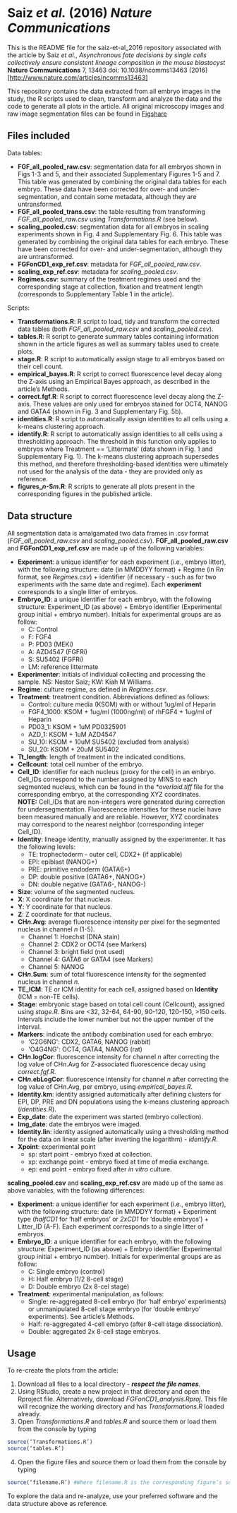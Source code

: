 # Saiz *et al.* (2016) *Nature Communications*

This is the README file for the saiz-et-al_2016 repository associated with the article by Saiz *et al.*, *Asynchronous fate decisions by single cells collectively ensure consistent lineage composition in the mouse blastocyst* **Nature Communications** 7, 13463 doi: 10.1038/ncomms13463 (2016) [http://www.nature.com/articles/ncomms13463]

This repository contains the data extracted from all embryo images in the study, the R scripts used to clean, transform and analyze the data and the code to generate all plots in the article.
All original microscopy images and raw image segmentation files can be found in [Figshare](http://dx.doi.org/10.6084/m9.figshare.c.3447537.v1)

## Files included

Data tables:
- **FGF_all_pooled_raw.csv**: segmentation data for all embryos shown in Figs 1-3 and 5, and their associated Supplementary Figures 1-5 and 7. This table was generated by combining the original data tables for each embryo. These data have been corrected for over- and under-segmentation, and contain some metadata, although they are untransformed.
- **FGF_all_pooled_trans.csv**: the table resulting from transforming *FGF_all_pooled_raw.csv* using *Transformations.R* (see below).
- **scaling_pooled.csv**: segmentation data for all embryos in scaling experiments shown in Fig. 4 and Supplementary Fig. 6. This table was generated by combining the original data tables for each embryo. These have been corrected for over- and under-segmentation, although they are untransformed.
- **FGFonCD1_exp_ref.csv**: metadata for *FGF_all_pooled_raw.csv*.
- **scaling_exp_ref.csv**: metadata for *scaling_pooled.csv*.
- **Regimes.csv**: summary of the treatment regimes used and the corresponding stage at collection, fixation and treatment length (corresponds to Supplementary Table 1 in the article).

Scripts:
- **Transformations.R**: R script to load, tidy and transform the corrected data tables (both *FGF_all_pooled_raw.csv* and *scaling_pooled.csv*).
- **tables.R**: R script to generate summary tables containing information shown in the article figures as well as summary tables used to create plots.
- **stage.R**: R script to automatically assign stage to all embryos based on their cell count.
- **empirical_bayes.R**: R script to correct fluorescence level decay along the Z-axis using an Empirical Bayes approach, as described in the article’s Methods.
- **correct.fgf.R**: R script to correct fluorescence level decay along the Z-axis. These values are only used for embryos stained for OCT4, NANOG and GATA4 (shown in Fig. 3 and Supplementary Fig. 5b).
- **identities.R**: R script to automatically assign identities to all cells using a k-means clustering approach.
- **identify.R**: R script to automatically assign identities to all cells using a thresholding approach. The threshold in this function only applies to embryos where Treatment == ‘Littermate’ (data shown in Fig. 1 and Supplementary Fig. 1). The k-means clustering approach supersedes this method, and therefore thresholding-based identities were ultimately not used for the analysis of the data - they are provided only as reference.
- **figures_*n*-S*m*.R**: R scripts to generate all plots present in the corresponding figures in the published article.

## Data structure

All segmentation data is amalgamated two data frames in .csv format (*FGF_all_pooled_raw.csv* and *scaling_pooled.csv*). 
**FGF_all_pooled_raw.csv** and **FGFonCD1_exp_ref.csv** are made up of the following variables:
- **Experiment**: a unique identifier for each experiment (i.e., embryo litter), with the following structure: date (in MMDDYY format) + Regime (in R*n* format, see *Regimes.csv*) + identifier (if necessary - such as for two experiments with the same date and regime). Each **experiment** corresponds to a single litter of embryos.
- **Embryo_ID**: a unique identifier for each embryo, with the following structure: Experiment_ID (as above) + Embryo identifier (Experimental group initial + embryo number). Initials for experimental groups are as follow:
	* C: Control
	* F: FGF4
	* P: PD03 (MEKi)
	* A: AZD4547 (FGFRi)
	* S: SU5402 (FGFRi)
	* LM: reference littermate
- **Experimenter**: initials of individual collecting and processing the sample. NS: Nestor Saiz; KW: Kiah M Williams.
- **Regime**: culture regime, as defined in *Regimes.csv*.
- **Treatment**: treatment condition. Abbreviations defined as follows:
	* Control: culture media (KSOM) with or without 1ug/ml of Heparin
	* FGF4_1000: KSOM + 1ug/ml (1000ng/ml)  of rhFGF4 + 1ug/ml of Heparin
	* PD03_1: KSOM + 1uM PD0325901
	* AZD_1: KSOM + 1uM AZD4547
	* SU_10: KSOM + 10uM SU5402 (excluded from analysis)
	* SU_20: KSOM + 20uM SU5402
- **Tt_length**: length of treatment in the indicated conditions.
- **Cellcount**: total cell number of the embryo.
- **Cell_ID**: identifier for each nucleus (proxy for the cell) in an embryo. Cell_IDs correspond to the number assigned by MINS to each segmented nucleus, which can be found in the _*overlaid.tiff_ file for the corresponding embryo, at the corresponding XYZ coordinates.  
**NOTE:** Cell_IDs that are non-integers were generated during correction for undersegmentation. Fluorescence intensities for these nuclei have been measured manually and are reliable. However, XYZ coordinates may correspond to the nearest neighbor (corresponding integer Cell_ID).
- **Identity**: lineage identity, manually assigned by the experimenter. It has the following levels:
	* TE: trophectoderm - outer cell, CDX2+ (if applicable)
	* EPI: epiblast (NANOG+)
	* PRE: primitive endoderm (GATA6+)
	* DP: double positive (GATA6+, NANOG+)
	* DN: double negative (GATA6-, NANOG-)
- **Size**: volume of the segmented nucleus.
- **X**: X coordinate for that nucleus.
- **Y**: Y coordinate for that nucleus.
- **Z**: Z coordinate for that nucleus.
- **CH*n*.Avg**: average fluorescence intensity per pixel for the segmented nucleus in channel *n* (1-5). 
	* Channel 1: Hoechst (DNA stain)
	* Channel 2: CDX2 or OCT4 (see Markers)
	* Channel 3: bright field (not used)
	* Channel 4: GATA6 or GATA4 (see Markers)
	* Channel 5: NANOG
- **CH*n*.Sum**: sum of total fluorescence intensity for the segmented nucleus in channel *n*.
- **TE_ICM**: TE or ICM identity for each cell, assigned based on **Identity** (ICM = non-TE cells).
- **Stage**: embryonic stage based on total cell count (Cellcount), assigned using *stage.R*. Bins are <32, 32-64, 64-90, 90-120, 120-150, >150 cells. Intervals include the lower number but not the upper number of the interval.
- **Markers**: indicate the antibody combination used for each embryo:
	* 'C2G6NG': CDX2, GATA6, NANOG (rabbit)
	* 'O4G4NG': OCT4, GATA4, NANOG (rat)
- **CH*n*.logCor**: fluorescence intensity for channel *n* after correcting the log value of CH*n*.Avg for Z-associated fluorescence decay using *correct.fgf.R*.
- **CH*n*.ebLogCor**: fluorescence intensity for channel *n* after correcting the log value of CH*n*.Avg, per embryo, using *empirical_bayes.R*.
- **Identity.km**: identity assigned automatically after defining clusters for EPI, DP, PRE and DN populations using the k-means clustering approach (*identities.R*).
- **Exp_date**: date the experiment was started (embryo collection).
- **Img_date**: date the embryos were imaged.
- **Identity.lin**: identity assigned automatically using a thresholding method for the data on linear scale (after inverting the logarithm) - *identify.R*.
- **Xpoint**: experimental point
	* sp: start point - embryo fixed at collection.
	* xp: exchange point - embryo fixed at time of media exchange.
	* ep: end point - embryo fixed after *in vitro* culture.

**scaling_pooled.csv** and **scaling_exp_ref.csv** are made up of the same as above variables, with the following differences:

- **Experiment**: a unique identifier for each experiment (i.e., embryo litter), with the following structure: date (in MMDDYY format) + Experiment type (*halfCD1* for ‘half embryos’ or *2xCD1* for ‘double embryos’) + Litter_ID (A-F). Each experiment corresponds to a single litter of embryos.
- **Embryo_ID**: a unique identifier for each embryo, with the following structure: Experiment_ID (as above) + Embryo identifier (Experimental group initial + embryo number). Initials for experimental groups are as follow:
	* C: Single embryo (control)
	* H: Half embryo (1/2 8-cell stage)
	* D: Double embryo (2x 8-cel stage)
- **Treatment**: experimental manipulation, as follows:
	* Single: re-aggregated 8-cell embryo (for ‘half embryo’ experiments) or unmanipulated 8-cell stage embryo (for ‘double embryo’ experiments). See article’s Methods.
	* Half: re-aggregated 4-cell embryo (after 8-cell stage dissociation).
	* Double: aggregated 2x 8-cell stage embryos.


## Usage

To re-create the plots from the article:

1. Download all files to a local directory - **_respect the file names_**.
2. Using RStudio, create a new project in that directory and open the Rproject file. Alternatively, download *FGFonCD1_analysis.Rproj*. This file will recognize the working directory and has *Transformations.R* loaded already.
3. Open *Transformations.R* and *tables.R* and source them or load them from the console by typing 
```R
source(‘Transformations.R’)
source(‘tables.R’)
```

4. Open the figure files and source them or load them from the console by typing 
```R
source(‘filename.R’) #Where filename.R is the corresponding figure’s script
```

To explore the data and re-analyze, use your preferred software and the data structure above as reference.
